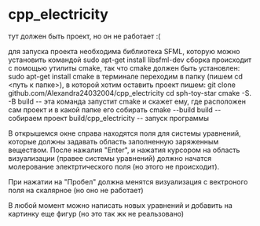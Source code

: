 # cpp_electricity
тут должен быть проект, но он не работает :( 

для запуска проекта необходима библиотека SFML, которую можно установить командой sudo apt-get install libsfml-dev
сборка происходит с помощью утилиты cmake, так что cmake должен быть установлен: sudo apt-get install cmake
в терминале переходим в папку (пишем cd <путь к папке>), в которой хотим оставить проект
пишем: git clone github.com/Alexandra24032004/cpp_electricity
cd sph-toy-star
cmake -S. -B build -- эта команда запустит cmake и скажет ему, где расположен сам проект и в какой папке его собирать
cmake --build build -- собираем проект
build/cpp_electricity -- запуск программы

В открышемся окне справа находятся поля для системы уравнений, которые должны задавать область заполненную заряженным веществом. После нажалия "Enter", и нажатия курсором на область визуализации (правее системы уравнений) должно начатся молерование электртического поля (но этого не происходит).

При нажатии на "Пробел" должна менятся визуализация с вектроного поля на скалярное (но оно не работает)

В любой момент можно написать новых уравнений и  добавить на картинку еще фигур (но это так жк не реальзовано)
